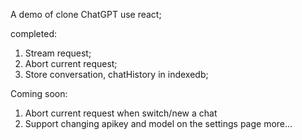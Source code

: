 A demo of clone ChatGPT use react;

completed: 
1. Stream request;
2. Abort current request;
3. Store conversation, chatHistory in indexedb;

Coming soon:
1. Abort current request when switch/new a chat
2. Support changing apikey and model on the settings page
more...


